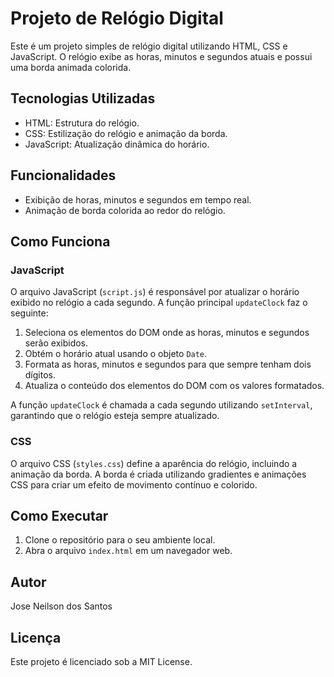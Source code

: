 # Projeto de Relógio Digital

Este é um projeto simples de relógio digital utilizando HTML, CSS e JavaScript. O relógio exibe as horas, minutos e segundos atuais e possui uma borda animada colorida.

## Tecnologias Utilizadas

- HTML: Estrutura do relógio.
- CSS: Estilização do relógio e animação da borda.
- JavaScript: Atualização dinâmica do horário.

## Funcionalidades

- Exibição de horas, minutos e segundos em tempo real.
- Animação de borda colorida ao redor do relógio.

## Como Funciona

### JavaScript

O arquivo JavaScript (`script.js`) é responsável por atualizar o horário exibido no relógio a cada segundo. A função principal `updateClock` faz o seguinte:

1. Seleciona os elementos do DOM onde as horas, minutos e segundos serão exibidos.
2. Obtém o horário atual usando o objeto `Date`.
3. Formata as horas, minutos e segundos para que sempre tenham dois dígitos.
4. Atualiza o conteúdo dos elementos do DOM com os valores formatados.

A função `updateClock` é chamada a cada segundo utilizando `setInterval`, garantindo que o relógio esteja sempre atualizado.

### CSS

O arquivo CSS (`styles.css`) define a aparência do relógio, incluindo a animação da borda. A borda é criada utilizando gradientes e animações CSS para criar um efeito de movimento contínuo e colorido.

## Como Executar

1. Clone o repositório para o seu ambiente local.
2. Abra o arquivo `index.html` em um navegador web.

## Autor

Jose Neilson dos Santos

## Licença

Este projeto é licenciado sob a MIT License.
